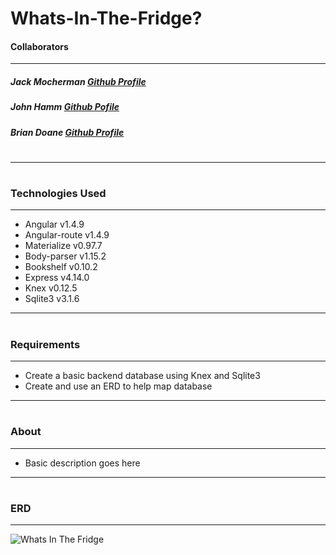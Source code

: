 # Whats-In-The-Fridge?
#### Collaborators
---
##### Jack Mocherman [Github Profile](https://github.com/jackmoch)
##### John Hamm [Github Pofile](https://github.com/JohnDHamm)
##### Brian Doane [Github Profile](https://github.com/bmdoane)
#
#
---
#
#

### Technologies Used
---
- Angular v1.4.9
- Angular-route v1.4.9
- Materialize v0.97.7
- Body-parser v1.15.2
- Bookshelf v0.10.2
- Express v4.14.0
- Knex v0.12.5
- Sqlite3 v3.1.6

---
#
#

### Requirements
---
- Create a basic backend database using Knex and Sqlite3
- Create and use an ERD to help map database

---
#
#

### About
---
- Basic description goes here

---
#
#

### ERD
---
![Whats In The Fridge](img/WhatsInTheFridge.png)
